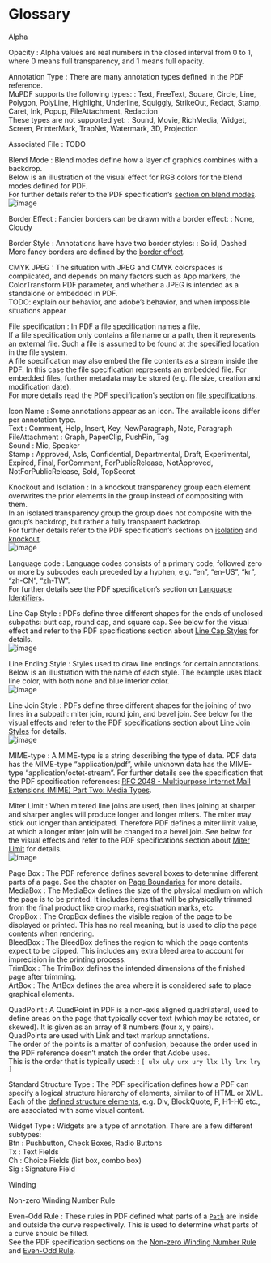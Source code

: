 # Glossary

<a id="term-Alpha"></a>

Alpha

<a id="term-Opacity"></a>

Opacity
: Alpha values are real numbers in the closed interval from 0 to 1,
  where 0 means full transparency, and 1 means full opacity.

<a id="term-Annotation-Type"></a>

Annotation Type
: There are many annotation types defined in the PDF reference.
  <br/>
  MuPDF supports the following types:
  : Text, FreeText, Square, Circle, Line, Polygon,
    PolyLine, Highlight, Underline, Squiggly, StrikeOut,
    Redact, Stamp, Caret, Ink, Popup, FileAttachment,
    Redaction
  <br/>
  These types are not supported yet:
  : Sound, Movie, RichMedia, Widget, Screen, PrinterMark,
    TrapNet, Watermark, 3D, Projection

<a id="term-Associated-File"></a>

Associated File
: TODO

<a id="term-Blend-Mode"></a>

Blend Mode
: Blend modes define how a layer of graphics combines with a backdrop.
  <br/>
  Below is an illustration of the visual effect for RGB colors for the blend
  modes defined for PDF.
  <br/>
  For further details refer to the PDF specification’s [section
  on blend modes](https://opensource.adobe.com/dc-acrobat-sdk-docs/pdfstandards/pdfreference1.7old.pdf#G12.12449365).
  <br/>
  ![image](images/blendmodes.svg)

<a id="term-Border-Effect"></a>

Border Effect
: Fancier borders can be drawn with a border effect:
  : None, Cloudy

<a id="term-Border-Style"></a>

Border Style
: Annotations have have two border styles:
  : Solid, Dashed
  <br/>
  More fancy borders are defined by the [border effect](#term-Border-Effect).

<a id="term-CMYK-JPEG"></a>

CMYK JPEG
: The situation with JPEG and CMYK colorspaces is complicated, and depends on
  many factors such as App markers, the ColorTransform PDF parameter, and whether
  a JPEG is intended as a standalone or embedded in PDF.
  <br/>
  TODO: explain our behavior, and adobe’s behavior, and when impossible situations appear

<a id="term-File-specification"></a>

File specification
: In PDF a file specification names a file.
  <br/>
  If a file specification only contains a file name or a path,
  then it represents an external file. Such a file is assumed
  to be found at the specified location in the file system.
  <br/>
  A file specification may also embed the file contents as a
  stream inside the PDF. In this case the file specification
  represents an embedded file. For embedded files, further
  metadata may be stored (e.g. file size, creation and
  modification date).
  <br/>
  For more details read the PDF specification’s section on
  [file specifications](https://opensource.adobe.com/dc-acrobat-sdk-docs/pdfstandards/pdfreference1.7old.pdf#G8.1640832).

<a id="term-Icon-Name"></a>

Icon Name
: Some annotations appear as an icon.
  The available icons differ per annotation type.
  <br/>
  Text
  : Comment,
    Help,
    Insert,
    Key,
    NewParagraph,
    Note,
    Paragraph
  <br/>
  FileAttachment
  : Graph,
    PaperClip,
    PushPin,
    Tag
  <br/>
  Sound
  : Mic,
    Speaker
  <br/>
  Stamp
  : Approved,
    AsIs,
    Confidential,
    Departmental,
    Draft,
    Experimental,
    Expired,
    Final,
    ForComment,
    ForPublicRelease,
    NotApproved,
    NotForPublicRelease,
    Sold,
    TopSecret

<a id="term-Knockout-and-Isolation"></a>

Knockout and Isolation
: In a knockout transparency group each element overwrites the prior
  elements in the group instead of compositing with them.
  <br/>
  In an isolated transparency group the group does not composite with
  the group’s backdrop, but rather a fully transparent backdrop.
  <br/>
  For further details refer to the PDF specification’s sections on
  [isolation](https://opensource.adobe.com/dc-acrobat-sdk-docs/pdfstandards/pdfreference1.7old.pdf#G12.1689467)
  and
  [knockout](https://opensource.adobe.com/dc-acrobat-sdk-docs/pdfstandards/pdfreference1.7old.pdf#G12.1689478).
  <br/>
  ![image](images/knockout-isolated.svg)

<a id="term-Language-code"></a>

Language code
: Language codes consists of a primary code, followed
  zero or more by subcodes each preceded by a hyphen,
  e.g. “en”, “en-US”, “kr”, “zh-CN”, “zh-TW”.
  <br/>
  For further details see the PDF specification’s section
  on [Language Identifiers](https://opensource.adobe.com/dc-acrobat-sdk-docs/pdfstandards/pdfreference1.7old.pdf#G15.2262093).

<a id="term-Line-Cap-Style"></a>

Line Cap Style
: PDFs define three different shapes for the ends of unclosed subpaths:
  butt cap, round cap, and square cap. See below for the visual effect and
  refer to the PDF specifications section about [Line Cap Styles](https://opensource.adobe.com/dc-acrobat-sdk-docs/pdfstandards/pdfreference1.7old.pdf#G9.1849678)
  for details.
  <br/>
  ![image](images/line-caps.svg)

<a id="term-Line-Ending-Style"></a>

Line Ending Style
: Styles used to draw line endings for certain annotations.
  Below is an illustration with the name of each style.
  The example uses black line color, with both none and
  blue interior color.
  <br/>
  ![image](images/line-ending-styles.svg)

<a id="term-Line-Join-Style"></a>

Line Join Style
: PDFs define three different shapes for the joining of two lines in a
  subpath: miter join, round join, and bevel join. See below for the
  visual effects and refer to the PDF specifications section about [Line
  Join Styles](https://opensource.adobe.com/dc-acrobat-sdk-docs/pdfstandards/pdfreference1.7old.pdf#G9.1849699)
  for details.
  <br/>
  ![image](images/line-joins.svg)

<a id="term-MIME-type"></a>

MIME-type
: A MIME-type is a string describing the type of data.
  PDF data has the MIME-type “application/pdf”, while
  unknown data has the MIME-type
  “application/octet-stream”. For further details see the
  specification that the PDF specification references:
  [RFC 2048 - Multipurpose Internet Mail Extensions
  (MIME) Part Two: Media Types](https://www.rfc-editor.org/info/rfc2048).

<a id="term-Miter-Limit"></a>

Miter Limit
: When mitered line joins are used, then lines joining at sharper and
  sharper angles will produce longer and longer miters. The miter may stick
  out longer than anticipated. Therefore PDF defines a miter limit value,
  at which a longer miter join will be changed to a bevel join. See below
  for the visual effects and refer to the PDF specifications section about
  [Miter Limit](https://opensource.adobe.com/dc-acrobat-sdk-docs/pdfstandards/pdfreference1.7old.pdf#G9.3859627)
  for details.
  <br/>
  ![image](images/miter-limit.svg)

<a id="term-Page-Box"></a>

Page Box
: The PDF reference defines several boxes to determine different parts
  of a page. See the chapter on
  [Page Boundaries](https://opensource.adobe.com/dc-acrobat-sdk-docs/pdfstandards/pdfreference1.7old.pdf#G15.2260711)
  for more details.
  <br/>
  MediaBox
  : The MediaBox defines the size of the physical medium on
    which the page is to be printed. It includes items that
    will be physically trimmed from the final product like
    crop marks, registration marks, etc.
  <br/>
  CropBox
  : The CropBox defines the visible region of the page to
    be displayed or printed. This has no real meaning, but
    is used to clip the page contents when rendering.
  <br/>
  BleedBox
  : The BleedBox defines the region to which the page
    contents expect to be clipped. This includes any extra
    bleed area to account for imprecision in the printing
    process.
  <br/>
  TrimBox
  : The TrimBox defines the intended dimensions of the
    finished page after trimming.
  <br/>
  ArtBox
  : The ArtBox defines the area where it is considered safe
    to place graphical elements.

<a id="term-QuadPoint"></a>

QuadPoint
: A QuadPoint in PDF is a non-axis aligned quadrilateral, used to define
  areas on the page that typically cover text (which may be rotated, or
  skewed). It is given as an array of 8 numbers (four x, y pairs).
  <br/>
  QuadPoints are used with Link and text markup annotations.
  <br/>
  The order of the points is a matter of confusion, because the order
  used in the PDF reference doesn’t match the order that Adobe uses.
  <br/>
  This is the order that is typically used:
  : `[ ulx uly urx ury llx lly lrx lry ]`

<a id="term-Standard-Structure-Type"></a>

Standard Structure Type
: The PDF specification defines how a PDF can specify a logical structure
  hierarchy of elements, similar to of HTML or XML. Each of the
  [defined structure elements](https://opensource.adobe.com/dc-acrobat-sdk-docs/pdfstandards/pdfreference1.7old.pdf#G15.2259688),
  e.g. Div, BlockQuote, P, H1-H6 etc., are associated with some visual
  content.

<a id="term-Widget-Type"></a>

Widget Type
: Widgets are a type of annotation.
  There are a few different subtypes:
  <br/>
  Btn
  : Pushbutton, Check Boxes, Radio Buttons
  <br/>
  Tx
  : Text Fields
  <br/>
  Ch
  : Choice Fields (list box, combo box)
  <br/>
  Sig
  : Signature Field

<a id="term-Winding"></a>

Winding

<a id="term-Non-zero-Winding-Number-Rule"></a>

Non-zero Winding Number Rule

<a id="term-Even-Odd-Rule"></a>

Even-Odd Rule
: These rules in PDF defined what parts of a [`Path`](../javascript/types/Path.md#Path) are inside and
  outside the curve respectively. This is used to determine what parts
  of a curve should be filled.
  <br/>
  See the PDF specification sections on the
  [Non-zero Winding Number Rule](https://opensource.adobe.com/dc-acrobat-sdk-docs/pdfstandards/pdfreference1.7old.pdf#G9.1850134)
  and
  [Even-Odd Rule](https://opensource.adobe.com/dc-acrobat-sdk-docs/pdfstandards/pdfreference1.7old.pdf#G9.1850155).
